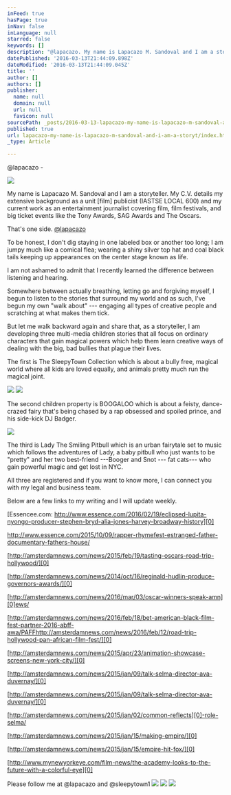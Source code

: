 ```yaml
---
inFeed: true
hasPage: true
inNav: false
inLanguage: null
starred: false
keywords: []
description: "@lapacazo. My name is Lapacazo M. Sandoval and I am a storyteller. I am a unit publicist. I am a journalist. \_I am a soul that loves discovering ... discovering new people, new worlds and new parts of myself. \_"
datePublished: '2016-03-13T21:44:09.898Z'
dateModified: '2016-03-13T21:44:09.045Z'
title: ''
author: []
authors: []
publisher:
  name: null
  domain: null
  url: null
  favicon: null
sourcePath: _posts/2016-03-13-lapacazo-my-name-is-lapacazo-m-sandoval-and-i-am-a-storyt.md
published: true
url: lapacazo-my-name-is-lapacazo-m-sandoval-and-i-am-a-storyt/index.html
_type: Article

---
```

@lapacazo - 

![](https://the-grid-user-content.s3-us-west-2.amazonaws.com/b4f15de9-b220-4279-8017-16719236f834.jpg)

My name is Lapacazo M. Sandoval and I am a storyteller.  My C.V. details my extensive background as a unit \[film\] publicist (IASTSE LOCAL 600) and my current work as an entertainment journalist covering film, film festivals, and big ticket events like the Tony Awards, SAG Awards and The Oscars.

That's one side. [@lapacazo][0]

To be honest, I don't dig staying in one labeled box or another too long; I am jumpy much like a comical flea; wearing a shiny silver top hat and coal black tails keeping up appearances on the center stage known as life.

I am not ashamed to admit that I recently learned the difference between listening and hearing.

Somewhere between actually breathing, letting go and forgiving myself, I begun to listen to the stories that surround my world and as such, I've begun my own "walk about" --- engaging all types of creative people and scratching at what makes them tick.

But let me walk backward again and share that, as a storyteller, I am developing three multi-media children stories that all focus on ordinary characters that gain magical powers which help them learn creative ways of dealing with the big, bad bullies that plague their lives.

The first is The SleepyTown Collection which is about a bully free, magical world where all kids are loved equally, and animals pretty much run the magical joint.

![](https://the-grid-user-content.s3-us-west-2.amazonaws.com/44576b81-eb9e-4956-9284-bcc18e4d7c0f.jpg)
![](https://the-grid-user-content.s3-us-west-2.amazonaws.com/c780768c-8d8f-472e-a868-f2eba97a1950.jpg)

The second children property is BOOGALOO which is about a feisty, dance-crazed fairy that's being chased by a rap obsessed and spoiled prince, and his side-kick DJ Badger.

![](https://the-grid-user-content.s3-us-west-2.amazonaws.com/cd956bd5-1e93-4301-9813-eb0e5e581937.jpg)

The third is Lady The Smiling Pitbull which is an urban fairytale set to music which follows the adventures of Lady, a baby pitbull who just wants to be "pretty" and her two best-friend ---Booger and Snot --- fat cats--- who gain powerful magic and get lost in NYC.

All three are registered and if you want to know more, I can connect you with my legal and business team.

Below are a few links to my writing and I will update weekly.

[Essencee.com:  http://www.essence.com/2016/02/19/eclipsed-lupita-nyongo-producer-stephen-bryd-alia-jones-harvey-broadway-history][0]

[http://www.essence.com/2015/10/09/rapper-rhymefest-estranged-father-documentary-fathers-house/ ][0]

[http://amsterdamnews.com/news/2015/feb/19/tasting-oscars-road-trip-hollywood/][0]

[http://amsterdamnews.com/news/2014/oct/16/reginald-hudlin-produce-governors-awards/][0]

[http://amsterdamnews.com/news/2016/mar/03/oscar-winners-speak-amn][0]ews/

[http://amsterdamnews.com/news/2016/feb/18/bet-american-black-film-fest-partner-2016-abff-awa/PAFFhttp://amsterdamnews.com/news/2016/feb/12/road-trip-hollywood-pan-african-film-fest/][0]

[http://amsterdamnews.com/news/2015/apr/23/animation-showcase-screens-new-york-city/][0]

[http://amsterdamnews.com/news/2015/jan/09/talk-selma-director-ava-duvernay/][0]

[http://amsterdamnews.com/news/2015/jan/09/talk-selma-director-ava-duvernay/][0]

[http://amsterdamnews.com/news/2015/jan/02/common-reflects][0]-role-selma/

[http://amsterdamnews.com/news/2015/jan/15/making-empire/][0]

[http://amsterdamnews.com/news/2015/jan/15/empire-hit-fox/][0]

[http://www.mynewyorkeye.com/film-news/the-academy-looks-to-the-future-with-a-colorful-eye][0]

Please follow me at @lapacazo and @sleepytown1
![](https://the-grid-user-content.s3-us-west-2.amazonaws.com/159d4563-d950-4484-9bee-c5c17bcddd84.jpg)
![](https://imgflo.herokuapp.com/graph/vahj1ThiexotieMo/990cffaab8d59e3a4a99c1681672f9d5/passthrough.jpg?height=600&input=https%3A%2F%2Fthe-grid-user-content.s3-us-west-2.amazonaws.com%2F2c976395-9401-44f3-9670-4e9bb28a84ae.jpg)
![](https://the-grid-user-content.s3-us-west-2.amazonaws.com/2846c423-4ba6-4ee5-bd09-2f5986863eb9.jpg)

  


[0]: null